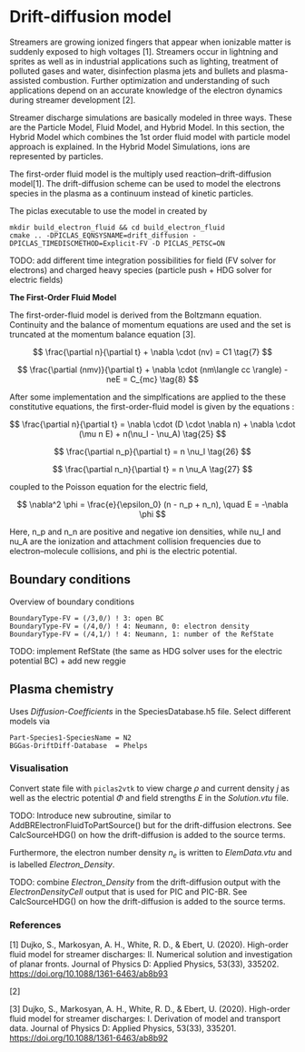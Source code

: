 # Drift-diffusion model
Streamers are growing ionized fingers that appear when ionizable matter is suddenly exposed to high voltages [1]. Streamers occur in lightning and sprites as well as in industrial applications such as lighting, treatment of polluted gases and water, disinfection plasma jets and bullets and plasma-assisted combustion. Further optimization and understanding of such applications depend on an accurate knowledge of the electron dynamics during streamer development [2].

Streamer discharge simulations are basically modeled in three ways. These are the Particle Model, Fluid Model, and Hybrid Model.
In this section, the Hybrid Model which combines the 1st order fluid model with particle model approach is explained. In the Hybrid Model Simulations, ions are represented by particles.

The first-order fluid model is the multiply used reaction–drift-diffusion model[1]. The drift-diffusion scheme can be used to model the electrons species in the plasma as a continuum instead of kinetic particles.

The piclas executable to use the model in created by

    mkdir build_electron_fluid && cd build_electron_fluid
    cmake .. -DPICLAS_EQNSYSNAME=drift_diffusion -DPICLAS_TIMEDISCMETHOD=Explicit-FV -D PICLAS_PETSC=ON

TODO: add different time integration possibilities for field (FV solver for electrons) and charged heavy species (particle push +
HDG solver for electric fields)

**The First-Order Fluid Model** 

The first-order-fluid model is derived from the Boltzmann equation. 
Continuity and the balance of momentum equations are used and the set is truncated at the momentum balance equation [3].

 
$$
\frac{\partial n}{\partial t} + \nabla \cdot (nv) = C1 \tag{7}
$$

$$
\frac{\partial (nmv)}{\partial t} + \nabla \cdot (nm\langle cc \rangle) - neE = C_{mc} \tag{8}
$$

After some implementation and the simplfications are applied to the these constitutive equations, the first-order-fluid model is given by the equations : 


$$
\frac{\partial n}{\partial t} = \nabla \cdot (D \cdot \nabla n) + \nabla \cdot (\mu n E) + n(\nu_I - \nu_A) \tag{25}
$$

$$
\frac{\partial n_p}{\partial t} = n \nu_I \tag{26}
$$

$$
\frac{\partial n_n}{\partial t} = n \nu_A \tag{27}
$$

coupled to the Poisson equation for the electric field, 

$$
\nabla^2 \phi = \frac{e}{\epsilon_0} (n - n_p + n_n), \quad E = -\nabla \phi
$$


Here, n_p  and n_n are positive and negative ion densities, while nu_I and nu_A are the ionization and attachment collision frequencies due to electron–molecule collisions, and phi is the electric potential.

## Boundary conditions

Overview of boundary conditions

    BoundaryType-FV = (/3,0/) ! 3: open BC
    BoundaryType-FV = (/4,0/) ! 4: Neumann, 0: electron density
    BoundaryType-FV = (/4,1/) ! 4: Neumann, 1: number of the RefState

TODO: implement RefState (the same as HDG solver uses for the electric potential BC) + add new reggie

## Plasma chemistry
Uses *Diffusion-Coefficients* in the SpeciesDatabase.h5 file.
Select different models via

    Part-Species1-SpeciesName = N2
    BGGas-DriftDiff-Database  = Phelps

### Visualisation

Convert state file with `piclas2vtk` to view charge $\rho$ and current density $j$ as well as the electric potential $\Phi$ and
field strengths $E$ in the *Solution.vtu* file.

TODO: Introduce new subroutine, similar to AddBRElectronFluidToPartSource() but for the drift-diffusion electrons.
See CalcSourceHDG() on how the drift-diffusion is added to the source terms.

Furthermore, the electron number density $n_{e}$ is written to *ElemData.vtu* and is labelled *Electron\_Density*.

TODO: combine *Electron\_Density* from the drift-diffusion output with the *ElectronDensityCell* output that is used for PIC and
PIC-BR. See CalcSourceHDG() on how the drift-diffusion is added to the source terms.

### References 
[1] Dujko, S., Markosyan, A. H., White, R. D., & Ebert, U. (2020). High-order fluid model for streamer discharges: II. Numerical solution and investigation of planar fronts. Journal of Physics D: Applied Physics, 53(33), 335202. https://doi.org/10.1088/1361-6463/ab8b93

[2] 

[3] Dujko, S., Markosyan, A. H., White, R. D., & Ebert, U. (2020). High-order fluid model for streamer discharges: I. Derivation of model and transport data. Journal of Physics D: Applied Physics, 53(33), 335201. https://doi.org/10.1088/1361-6463/ab8b92